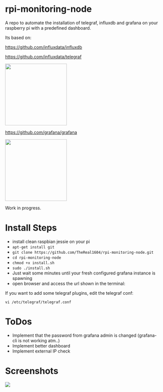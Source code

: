 # rpi-monitoring-node

A repo to automate the installation of telegraf, influxdb and grafana on your raspberry pi with a predefined dashboard.

Its based on:

https://github.com/influxdata/influxdb

https://github.com/influxdata/telegraf

<img src="https://upload.wikimedia.org/wikipedia/commons/c/c6/Influxdb_logo.svg" height="200">

https://github.com/grafana/grafana

<img src="https://camo.githubusercontent.com/7f7d8e67efe1cfb2a63b8024ed1e8fe66fa9b70b/68747470733a2f2f662e636c6f75642e6769746875622e636f6d2f6173736574732f31303939392f323531383832302f64626231313031612d623436382d313165332d393162662d3234326339633633326330372e504e47" height="200">


Work in progress.

# Install Steps

* install clean raspbian jessie on your pi
* `apt-get install git`
* `git clone https://github.com/TheReal1604/rpi-monitoring-node.git`
* `cd rpi-monitoring-node`
* `chmod +x install.sh`
* `sudo ./install.sh`
* Just wait some minutes until your fresh configured grafana instance is spawning
* open browser and access the url shown in the terminal:

If you want to add some telegraf plugins, edit the telegraf conf:

`vi /etc/telegraf/telegraf.conf`

# ToDos
* Implement that the password from grafana admin is changed (grafana-cli is not working atm..)
* Implement better dashboard
* Implement external IP check

# Screenshots
<img src=https://cdn.cloudreboot.de/github/rpi-monitoring-node.png>
